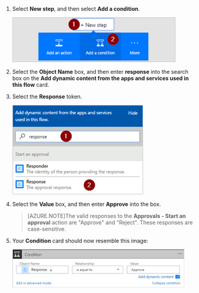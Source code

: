 1. Select **New step**, and then select **Add a condition**.

    ![add condition](../includes/media/modern-approvals/add-response-condition.png)

1. Select the **Object Name** box, and then enter **response** into the search box on the **Add dynamic content from the apps and services used in this flow** card.

1. Select the **Response** token.

    ![select response token](../includes/media/modern-approvals/search-for-response.png)

1. Select the **Value** box, and then enter **Approve** into the box.

    > [AZURE.NOTE]The valid responses to the **Approvals - Start an approval** action are "Approve" and "Reject". These responses are case-sensitive.

1. Your **Condition** card should now resemble this image:

    ![](../includes/media/modern-approvals/response-condition-test.png)